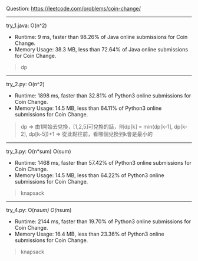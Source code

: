 Question: https://leetcode.com/problems/coin-change/

---

try_1.java: O(n^2)
* Runtime: 9 ms, faster than 98.26% of Java online submissions for Coin Change.
* Memory Usage: 38.3 MB, less than 72.64% of Java online submissions for Coin Change.

> dp

---

try_2.py: O(n^2)

* Runtime: 1898 ms, faster than 32.81% of Python3 online submissions for Coin Change.
* Memory Usage: 14.5 MB, less than 64.11% of Python3 online submissions for Coin Change.

> dp => 由1開始去兌換，[1,2,5]可兌換的話，則dp[k] = min(dp[k-1], dp[k-2], dp[k-5])+1 => 從此點往前，看哪個兌換到k會是最小的

---

try_3.py: O(n*sum) O(sum)

* Runtime: 1468 ms, faster than 57.42% of Python3 online submissions for Coin Change.
* Memory Usage: 14.5 MB, less than 64.22% of Python3 online submissions for Coin Change.

> knapsack

---

try_4.py: O(n*sum) O(n*sum)

* Runtime: 2144 ms, faster than 19.70% of Python3 online submissions for Coin Change.
* Memory Usage: 16.4 MB, less than 23.36% of Python3 online submissions for Coin Change.

> knapsack
